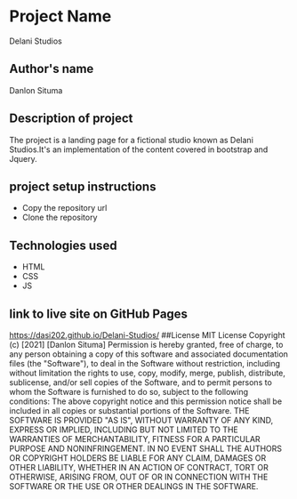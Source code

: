 # Project Name
Delani Studios
## Author's name
Danlon Situma
## Description of project
The project is a landing page for a fictional studio known as Delani Studios.It's an implementation of the content covered in bootstrap and Jquery.
## project setup instructions
* Copy the repository url
* Clone the repository
## Technologies used
* HTML
* CSS
* JS
## link to live site on GitHub Pages
https://dasi202.github.io/Delani-Studios/
##License
MIT License
Copyright (c) [2021] [Danlon Situma]
Permission is hereby granted, free of charge, to any person obtaining a copy
of this software and associated documentation files (the "Software"), to deal
in the Software without restriction, including without limitation the rights
to use, copy, modify, merge, publish, distribute, sublicense, and/or sell
copies of the Software, and to permit persons to whom the Software is
furnished to do so, subject to the following conditions:
The above copyright notice and this permission notice shall be included in all
copies or substantial portions of the Software.
THE SOFTWARE IS PROVIDED "AS IS", WITHOUT WARRANTY OF ANY KIND, EXPRESS OR
IMPLIED, INCLUDING BUT NOT LIMITED TO THE WARRANTIES OF MERCHANTABILITY,
FITNESS FOR A PARTICULAR PURPOSE AND NONINFRINGEMENT. IN NO EVENT SHALL THE
AUTHORS OR COPYRIGHT HOLDERS BE LIABLE FOR ANY CLAIM, DAMAGES OR OTHER
LIABILITY, WHETHER IN AN ACTION OF CONTRACT, TORT OR OTHERWISE, ARISING FROM,
OUT OF OR IN CONNECTION WITH THE SOFTWARE OR THE USE OR OTHER DEALINGS IN THE
SOFTWARE.

